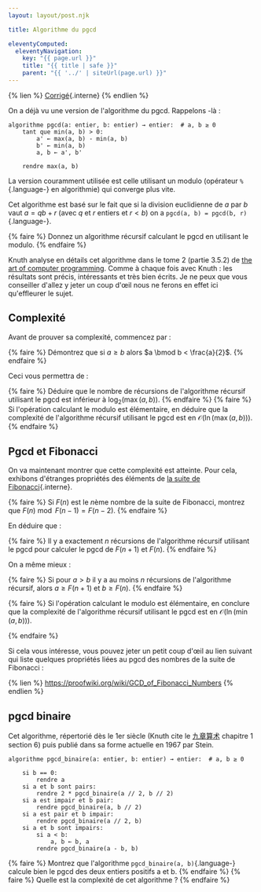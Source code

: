 ```yaml
---
layout: layout/post.njk

title: Algorithme du pgcd

eleventyComputed:
  eleventyNavigation:
    key: "{{ page.url }}"
    title: "{{ title | safe }}"
    parent: "{{ '../' | siteUrl(page.url) }}"
---
```


{% lien %}
[Corrigé](./corrigé){.interne}
{% endlien %}

On a déjà vu une version de l'algorithme du pgcd. Rappelons -là :

```pseudocode
algorithme pgcd(a: entier, b: entier) → entier:  # a, b ≥ 0
    tant que min(a, b) > 0:
        a' ← max(a, b) - min(a, b)
        b' ← min(a, b)
        a, b ← a', b'
    
    rendre max(a, b)
```

La version couramment utilisée est celle utilisant un modulo (opérateur `%`{.language-} en algorithmie) qui converge plus vite.

Cet algorithme est basé sur le fait que si la division euclidienne de $a$ par $b$ vaut $a = qb + r$ (avec $q$ et $r$ entiers et $r < b$) on a `pgcd(a, b) = pgcd(b, r)`{.language-}.

{% faire %}
Donnez un algorithme récursif calculant le pgcd en utilisant le modulo.
{% endfaire %}

Knuth analyse en détails cet algorithme dans le tome 2 (partie 3.5.2) de [the art of computer programming](https://fr.wikipedia.org/wiki/The_Art_of_Computer_Programming). Comme à chaque fois avec Knuth : les résultats sont précis, intéressants et très bien écrits. Je ne peux que vous conseiller d'allez y jeter un coup d'œil nous ne ferons en effet ici qu'effleurer le sujet.

## Complexité

Avant de prouver sa complexité, commencez par :

{% faire %}
Démontrez que si $a\geq b$ alors $a \bmod b < \frac{a}{2}$.
{% endfaire %}

Ceci vous permettra de :

{% faire %}
Déduire que le nombre de récursions de l'algorithme récursif utilisant le pgcd est inférieur à $\log_2(\max(a, b))$.
{% endfaire %}
{% faire %}
Si l'opération calculant le modulo est élémentaire, en déduire que la complexité de l'algorithme récursif utilisant le pgcd est en $\mathcal{O}(\ln(\max(a, b)))$.
{% endfaire %}

## Pgcd et Fibonacci

On va maintenant montrer que cette complexité est atteinte. Pour cela, exhibons d'étranges propriétés des éléments de [la suite de Fibonacci](../fibonacci/){.interne}.

{% faire %}
Si $F(n)$ est le $n$ème nombre de la suite de Fibonacci, montrez que $F(n) \bmod F(n-1) = F(n-2)$.
{% endfaire %}

En déduire que :

{% faire %}
Il y a exactement $n$ récursions de l'algorithme récursif utilisant le pgcd pour calculer le pgcd de  $F(n+1)$ et $F(n)$.
{% endfaire %}

On a même mieux :

{% faire %}
Si pour $a> b$ il y a au moins $n$ récursions de l'algorithme récursif, alors $a\geq F(n+1)$ et $b\geq F(n)$.
{% endfaire %}

{% faire %}
Si l'opération calculant le modulo est élémentaire, en conclure que la complexité de l'algorithme récursif utilisant le pgcd est en $\mathcal{O}(\ln(\min(a, b)))$.

{% endfaire %}

Si cela vous intéresse, vous pouvez jeter un petit coup d'œil au lien suivant qui liste quelques propriétés liées au pgcd des nombres de la suite de Fibonacci :

{% lien %}
<https://proofwiki.org/wiki/GCD_of_Fibonacci_Numbers>
{% endlien %}

## pgcd binaire

Cet algorithme, répertorié dès le 1er siècle (Knuth cite le [九章算术](https://fr.wikipedia.org/wiki/Les_Neuf_Chapitres_sur_l%27art_math%C3%A9matique) chapitre 1 section 6) puis publié dans sa forme actuelle en 1967 par Stein.

<span id="algorithme-pgcd-binaire"></span>

```pseudocode
algorithme pgcd_binaire(a: entier, b: entier) → entier:  # a, b ≥ 0

    si b == 0:
        rendre a
    si a et b sont pairs:
        rendre 2 * pgcd_binaire(a // 2, b // 2)
    si a est impair et b pair:
        rendre pgcd_binaire(a, b // 2)
    si a est pair et b impair:
        rendre pgcd_binaire(a // 2, b)
    si a et b sont impairs:
        si a < b:
            a, b ← b, a
        rendre pgcd_binaire(a - b, b)
```

{% faire %}
Montrez que l'algorithme `pgcd_binaire(a, b)`{.language-} calcule bien le pgcd des deux entiers positifs a et b.
{% endfaire %}
{% faire %}
Quelle est la complexité de cet algorithme ?
{% endfaire %}

